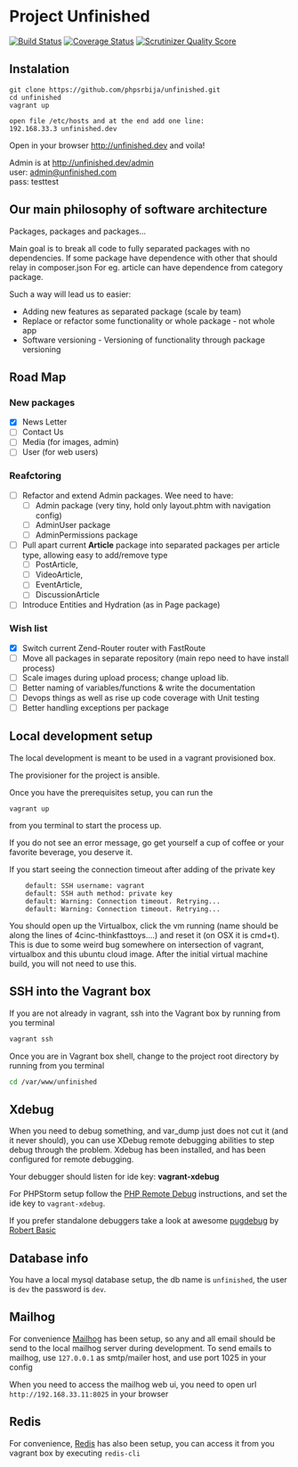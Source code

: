 # Project Unfinished

[![Build Status](https://travis-ci.org/phpsrbija/unfinished.svg?branch=master)](https://travis-ci.org/phpsrbija/unfinished)
[![Coverage Status](https://coveralls.io/repos/github/phpsrbija/unfinished/badge.svg)](https://coveralls.io/github/phpsrbija/unfinished)
[![Scrutinizer Quality Score](https://scrutinizer-ci.com/g/phpsrbija/unfinished/badges/quality-score.png?s=4023c984fc1163a44f4220cd7d57406643ced9f2)](https://scrutinizer-ci.com/g/phpsrbija/unfinished/)

## Instalation

```
git clone https://github.com/phpsrbija/unfinished.git
cd unfinished
vagrant up

open file /etc/hosts and at the end add one line: 
192.168.33.3 unfinished.dev
```

Open in your browser http://unfinished.dev and voila!

Admin is at http://unfinished.dev/admin  
user: admin@unfinished.com    
pass: testtest

## Our main philosophy of software architecture

Packages, packages and packages... 


Main goal is to break all code to fully separated packages with no dependencies. 
If some package have dependence with other that should relay in composer.json
For eg. article can have dependence from category package.

Such a way will lead us to easier: 
- Adding new features as separated package (scale by team)
- Replace or refactor some functionality or whole package - not whole app 
- Software versioning - Versioning of functionality through package versioning

## Road Map

### New packages
- [x] News Letter
- [ ] Contact Us
- [ ] Media (for images, admin)
- [ ] User (for web users)

### Reafctoring 
     
- [ ] Refactor and extend Admin packages. Wee need to have:
     - [ ] Admin package (very tiny, hold only layout.phtm with navigation config)
     - [ ] AdminUser package
     - [ ] AdminPermissions package

- [ ] Pull apart current **Article** package into separated packages per article type, allowing easy to add/remove type
     - [ ] PostArticle, 
     - [ ] VideoArticle, 
     - [ ] EventArticle, 
     - [ ] DiscussionArticle

- [ ] Introduce Entities and Hydration (as in Page package)

### Wish list
- [x] Switch current Zend-Router router with FastRoute 
- [ ] Move all packages in separate repository (main repo need to have install process)
- [ ] Scale images during upload process; change upload lib.
- [ ] Better naming of variables/functions & write the documentation
- [ ] Devops things as well as rise up code coverage with Unit testing
- [ ] Better handling exceptions per package

## Local development setup

The local development is meant to be used in a vagrant provisioned box.

The provisioner for the project is ansible.

Once you have the prerequisites setup, you can run the
```
vagrant up
```
from you terminal to start the process up.

If you do not see an error message, go get yourself a cup of coffee or your favorite beverage,
you deserve it.

If you start seeing the connection timeout after adding of the private key
```
    default: SSH username: vagrant
    default: SSH auth method: private key
    default: Warning: Connection timeout. Retrying...
    default: Warning: Connection timeout. Retrying...
```
You should open up the Virtualbox, click the vm running (name should be along the lines of 4cinc-thinkfasttoys....)
and reset it (on OSX it is cmd+t). This is due to some weird bug somewhere on intersection of vagrant, virtualbox and
this ubuntu cloud image.
After the initial virtual machine build, you will not need to use this.

## SSH into the Vagrant box

If you are not already in vagrant, ssh into the Vagrant box by running from you terminal
```bash
vagrant ssh
```

Once you are in Vagrant box shell, change to the project root directory by running from you terminal
```bash
cd /var/www/unfinished
```

## Xdebug

When you need to debug something, and var_dump just does not cut it (and it never should),
you can use XDebug remote debugging abilities to step debug through the problem.
Xdebug has been installed, and has been configured for remote debugging.

Your debugger should listen for ide key: **vagrant-xdebug**

For PHPStorm setup follow the [PHP Remote Debug][phpstorm-remote-debug] instructions, and set the ide key to ``vagrant-xdebug``.

If you prefer standalone debuggers take a look at awesome [pugdebug] by [Robert Basic][robertbasic]

## Database info

You have a local mysql database setup, the db name is `unfinished`, the user is `dev` the password is `dev`.

## Mailhog

For convenience [Mailhog][mailhog] has been setup, so any and all email should be send to the local mailhog
server during development.
To send emails to mailhog, use `127.0.0.1` as smtp/mailer host, and use port 1025 in your config

When you need to access the mailhog web ui, you need to open url `http://192.168.33.11:8025` in your browser

## Redis

For convenience, [Redis][redis] has also been setup, you can access it from you vagrant box by executing `redis-cli`

[Vagrant]: http://www.vagrantup.com/downloads.html
[Ansible]: http://docs.ansible.com/intro_installation.html
[phpstorm-remote-debug]: https://confluence.jetbrains.com/display/PhpStorm/Debugging+PHP+Web+Applications+with+Run+Debug+Configurations
[pugdebug]: https://github.com/robertbasic/pugdebug
[robertbasic]: http://twitter.com/robertbasic
[mailhog]: https://github.com/mailhog/MailHog
[redis]: https://redis.io
